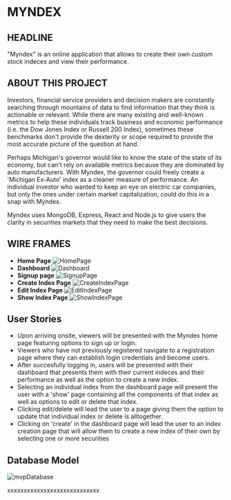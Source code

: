 # MYNDEX

## HEADLINE
"Myndex" is an online application that allows to create their own custom stock indeces and view their performance.

## ABOUT THIS PROJECT
Investors, financial service providers and decision makers are constantly searching through mountains of data to find information that they think is actionable or relevant. While there are many existing and well-known metrics to help these individuals track business and economic performance (i.e. the Dow Jones Index or Russell 200 Index), sometimes these benchmarks don't provide the dexterity or scope required to provide the most accurate picture of the question at hand.

Perhaps Michigan's governor would like to know the state of the state of its economy, but can't rely on available metrics because they are dominated by auto manufacturers.  With Myndex, the governor could freely create a 'Michigan Ex-Auto' index as a cleaner measure of performance.  An individual investor who wanted to keep an eye on electric car companies, but only the ones under certain market capitalization, could do this in a snap with Myndex.

Myndex uses MongoDB, Express, React and Node.js to give users the clarity in securities markets that they need to make the best decisions.


## WIRE FRAMES
- **Home Page** 
![HomePage](./public/images/wireframes/wireframe-homepage.svg)
- **Dashboard** 
![Dashboard](./public/images/wireframes/wireframe-dashboard.svg)
- **Signup page** 
![SignupPage](./public/images/wireframes/wireframe-signup.svg)
- **Create Index Page** 
![CreateIndexPage](./public/images/wireframes/wireframe-create-index.svg)
- **Edit Index Page** 
![EditIndexPage](./public/images/wireframes/wireframe-edit-index.svg)
- **Show Index Page** 
![ShowIndexPage](./public/images/wireframes/wireframe-show-index.svg)


## User Stories
- Upon arriving onsite, viewers will be presented with the Myndex home page featuring options to sign up or login.
- Viewers who have not previously registered navigate to a registration page where they can establish login credentials and become users.
- After succesfully logging in, users will be presented with their dashboard that presents them with their current indeces and their performance as well as the option to create a new index.
- Selecting an individual index from the dashboard page will present the user with a 'show' page containing all the components of that index as well as options to edit or delete that index.
- Clicking edit/delete will lead the user to a page giving them the option to update that individual index or delete is alltogether.
- Clicking on 'create' in the dashboard page will lead the user to an index creation page that will allow them to create a new index of their own by selecting one or more securities 

## Database Model
![mvpDatabase](./public/images/Mynex-ERD-MVP.svg)

xxxxxxxxxxxxxxxxxxxxxxxxxxxx
